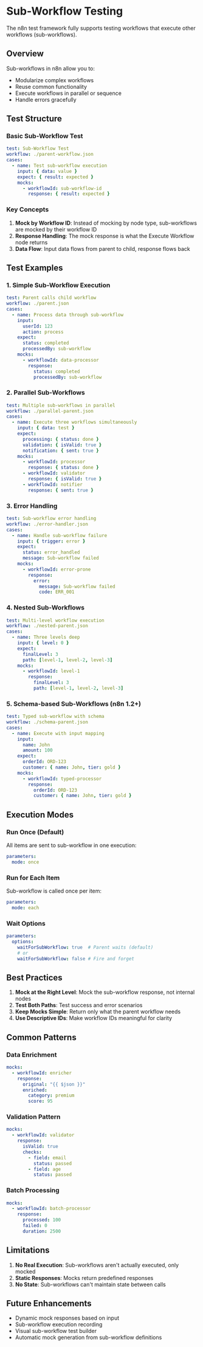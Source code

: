 # Sub-Workflow Testing

The n8n test framework fully supports testing workflows that execute other workflows (sub-workflows).

## Overview

Sub-workflows in n8n allow you to:
- Modularize complex workflows
- Reuse common functionality
- Execute workflows in parallel or sequence
- Handle errors gracefully

## Test Structure

### Basic Sub-Workflow Test

```yaml
test: Sub-Workflow Test
workflow: ./parent-workflow.json
cases:
  - name: Test sub-workflow execution
    input: { data: value }
    expect: { result: expected }
    mocks:
      - workflowId: sub-workflow-id
        response: { result: expected }
```

### Key Concepts

1. **Mock by Workflow ID**: Instead of mocking by node type, sub-workflows are mocked by their workflow ID
2. **Response Handling**: The mock response is what the Execute Workflow node returns
3. **Data Flow**: Input data flows from parent to child, response flows back

## Test Examples

### 1. Simple Sub-Workflow Execution

```yaml
test: Parent calls child workflow
workflow: ./parent.json
cases:
  - name: Process data through sub-workflow
    input:
      userId: 123
      action: process
    expect:
      status: completed
      processedBy: sub-workflow
    mocks:
      - workflowId: data-processor
        response:
          status: completed
          processedBy: sub-workflow
```

### 2. Parallel Sub-Workflows

```yaml
test: Multiple sub-workflows in parallel
workflow: ./parallel-parent.json
cases:
  - name: Execute three workflows simultaneously
    input: { data: test }
    expect:
      processing: { status: done }
      validation: { isValid: true }
      notification: { sent: true }
    mocks:
      - workflowId: processor
        response: { status: done }
      - workflowId: validator
        response: { isValid: true }
      - workflowId: notifier
        response: { sent: true }
```

### 3. Error Handling

```yaml
test: Sub-workflow error handling
workflow: ./error-handler.json
cases:
  - name: Handle sub-workflow failure
    input: { trigger: error }
    expect:
      status: error_handled
      message: Sub-workflow failed
    mocks:
      - workflowId: error-prone
        response:
          error:
            message: Sub-workflow failed
            code: ERR_001
```

### 4. Nested Sub-Workflows

```yaml
test: Multi-level workflow execution
workflow: ./nested-parent.json
cases:
  - name: Three levels deep
    input: { level: 0 }
    expect:
      finalLevel: 3
      path: [level-1, level-2, level-3]
    mocks:
      - workflowId: level-1
        response:
          finalLevel: 3
          path: [level-1, level-2, level-3]
```

### 5. Schema-based Sub-Workflows (n8n 1.2+)

```yaml
test: Typed sub-workflow with schema
workflow: ./schema-parent.json
cases:
  - name: Execute with input mapping
    input:
      name: John
      amount: 100
    expect:
      orderId: ORD-123
      customer: { name: John, tier: gold }
    mocks:
      - workflowId: typed-processor
        response:
          orderId: ORD-123
          customer: { name: John, tier: gold }
```

## Execution Modes

### Run Once (Default)
All items are sent to sub-workflow in one execution:

```yaml
parameters:
  mode: once
```

### Run for Each Item
Sub-workflow is called once per item:

```yaml
parameters:
  mode: each
```

### Wait Options

```yaml
parameters:
  options:
    waitForSubWorkflow: true  # Parent waits (default)
    # or
    waitForSubWorkflow: false # Fire and forget
```

## Best Practices

1. **Mock at the Right Level**: Mock the sub-workflow response, not internal nodes
2. **Test Both Paths**: Test success and error scenarios
3. **Keep Mocks Simple**: Return only what the parent workflow needs
4. **Use Descriptive IDs**: Make workflow IDs meaningful for clarity

## Common Patterns

### Data Enrichment
```yaml
mocks:
  - workflowId: enricher
    response:
      original: "{{ $json }}"
      enriched:
        category: premium
        score: 95
```

### Validation Pattern
```yaml
mocks:
  - workflowId: validator
    response:
      isValid: true
      checks:
        - field: email
          status: passed
        - field: age
          status: passed
```

### Batch Processing
```yaml
mocks:
  - workflowId: batch-processor
    response:
      processed: 100
      failed: 0
      duration: 2500
```

## Limitations

1. **No Real Execution**: Sub-workflows aren't actually executed, only mocked
2. **Static Responses**: Mocks return predefined responses
3. **No State**: Sub-workflows can't maintain state between calls

## Future Enhancements

- Dynamic mock responses based on input
- Sub-workflow execution recording
- Visual sub-workflow test builder
- Automatic mock generation from sub-workflow definitions